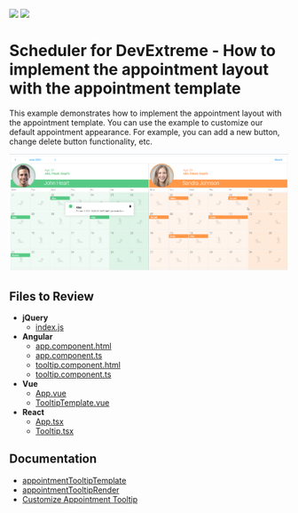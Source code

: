 <!-- default badges list -->
[![](https://img.shields.io/badge/Open_in_DevExpress_Support_Center-FF7200?style=flat-square&logo=DevExpress&logoColor=white)](https://supportcenter.devexpress.com/ticket/details/T1174577)
[![](https://img.shields.io/badge/📖_How_to_use_DevExpress_Examples-e9f6fc?style=flat-square)](https://docs.devexpress.com/GeneralInformation/403183)
<!-- default badges end -->
# Scheduler for DevExtreme - How to implement the appointment layout with the appointment template

<p>This example demonstrates how to implement the appointment layout with the appointment template. You can use the example to customize our default appointment appearance. For example, you can add a new button, change delete button functionality, etc.</p>

<div align="center"><img alt="Scheduler for DevExtreme - How to implement the appointment layout with the appointment template" src="appointment-tooltip-template.png" /></div>

## Files to Review

- **jQuery**
    - [index.js](jQuery/src/index.js)
- **Angular**
    - [app.component.html](Angular/src/app/app.component.html)
    - [app.component.ts](Angular/src/app/app.component.ts)
    - [tooltip.component.html](Angular/src/app/tooltip/tooltip.component.html)
    - [tooltip.component.ts](Angular/src/app/tooltip/tooltip.component.ts)
- **Vue**
    - [App.vue](Vue/src/App.vue)
    - [TooltipTemplate.vue](Vue/src/TooltipTemplate.vue)
- **React**
    - [App.tsx](React/src/App.tsx)
    - [Tooltip.tsx](React/src/Tooltip.tsx)

## Documentation

- [appointmentTooltipTemplate](https://js.devexpress.com/Documentation/ApiReference/UI_Components/dxScheduler/Configuration/#appointmentTooltipTemplate)
- [appointmentTooltipRender](https://js.devexpress.com/Documentation/ApiReference/UI_Components/dxScheduler/Configuration/#appointmentTooltipRender)
- [Customize Appointment Tooltip](https://js.devexpress.com/Documentation/Guide/UI_Components/Scheduler/Appointments/Customize_Appointment_Tooltip/)
